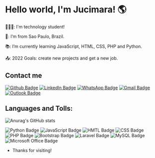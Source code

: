 # Hello world, I'm Jucimara! 🌎

👩🏻‍💻: I'm technology student!

🏡: I’m from Sao Paulo, Brazil.

📚: I’m currently learning JavaScript, HTML, CSS, PHP and Python.

📤: 2022 Goals: create new projects and get a new job.

## Contact me

[![Github Badge](https://img.shields.io/badge/GitHub-100000?style=for-the-badge&logo=github&logoColor=white)](https://github.com/souzajucimara)
[![LinkedIn Badge](https://img.shields.io/badge/LinkedIn-0077B5?style=for-the-badge&logo=linkedin&logoColor=white)](https://www.linkedin.com/in/jucimara-souza-431203198/)
[![WhatsApp Badge](https://img.shields.io/badge/WhatsApp-25D366?style=for-the-badge&logo=whatsapp&logoColor=white)](https://wa.me/qr/CG2BESZY7ZSXO1)
[![Gmail Badge](https://img.shields.io/badge/Gmail-D14836?style=for-the-badge&logo=gmail&logoColor=white)](mailto:souza.jucimara@unifesp.br?subject=&body=)
[![Outlook Badge](https://img.shields.io/badge/Microsoft_Outlook-0078D4?style=for-the-badge&logo=microsoft-outlook&logoColor=white)](mailto:jucimarassouza@outlook.com?subject=&body=)

## Languages and Tolls:
![Anurag's GitHub stats](https://github-readme-stats.vercel.app/api?username=anuraghazra&show_icons=true&theme=aura)

![Python Badge](https://img.shields.io/badge/Python-14354C?style=for-the-badge&logo=python&logoColor=white)
![JavaScript Badge](https://img.shields.io/badge/JavaScript-F7DF1E?style=for-the-badge&logo=javascript&logoColor=black)
![HMTL Badge](https://img.shields.io/badge/HTML5-E34F26?style=for-the-badge&logo=html5&logoColor=white)
![CSS Badge](https://img.shields.io/badge/CSS3-1572B6?style=for-the-badge&logo=css3&logoColor=white)
![PHP Badge](https://img.shields.io/badge/PHP-777BB4?style=for-the-badge&logo=php&logoColor=white)
![Bootstrap Badge](https://img.shields.io/badge/Bootstrap-563D7C?style=for-the-badge&logo=bootstrap&logoColor=white)
![Laravel Badge](https://img.shields.io/badge/Laravel-FF2D20?style=for-the-badge&logo=laravel&logoColor=white)
![MySQL Badge](https://img.shields.io/badge/MySQL-00000F?style=for-the-badge&logo=mysql&logoColor=white)
![Microsoft Office Badge](https://img.shields.io/badge/Microsoft_Office-D83B01?style=for-the-badge&logo=microsoft-office&logoColor=white)

- Thanks for visiting!

